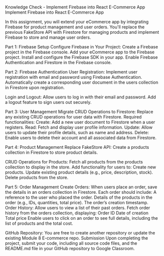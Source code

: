 Knowledge Check - Implement Firebase into React E-Commerce App
Implement Firebase into React E-Commerce App

In this assignment, you will extend your eCommerce app by integrating Firebase for product management and user orders. You'll replace the previous FakeStore API with Firestore for managing products and implement Firebase to store and manage user orders.


Part 1: Firebase Setup
Configure Firebase in Your Project:
Create a Firebase project in the Firebase console.
Add your eCommerce app to the Firebase project.
Install and configure the Firebase SDK in your app.
Enable Firebase Authentication and Firestore in the Firebase console.

Part 2: Firebase Authentication
User Registration:
Implement user registration with email and password using Firebase Authentication.
Automatically create a corresponding user document in the users collection in Firestore upon registration.

Login and Logout:
Allow users to log in with their email and password.
Add a logout feature to sign users out securely.

Part 3: User Management
Migrate CRUD Operations to Firestore:
Replace any existing CRUD operations for user data with Firestore. Required functionalities:
Create: Add a new user document to Firestore when a user registers.
Read: Fetch and display user profile information.
Update: Allow users to update their profile details, such as name and address.
Delete: Enable users to delete their account and all associated data from Firestore.

Part 4: Product Management
Replace FakeStore API:
Create a products collection in Firestore to store product details.

CRUD Operations for Products:
Fetch all products from the products collection to display in the store.
Add functionality for users to:
Create new products.
Update existing product details (e.g., price, description, stock).
Delete products from the store.

Part 5: Order Management
Create Orders:
When users place an order, save the details in an orders collection in Firestore.
Each order should include:
A reference to the user who placed the order.
Details of the products in the order (e.g., IDs, quantities, total price).
The order’s creation timestamp.
Order History:
Allow users to view a list of their past orders.
Fetch order history from the orders collection, displaying:
Order ID
Date of creation
Total price
Enable users to click on an order to see full details, including the list of products and the total cost.

GitHub Repository:
You are free to create another repository or update the existing Module 8 E-commerce repo.
Submission
Upon completing the project, submit your code, including all source code files, and the README.md file in your GitHub repository to Google Classroom.

